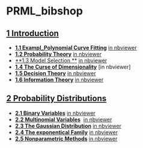 # PRML_bibshop

## [**1 Introduction**](http://nbviewer.jupyter.org/github/xiang1/PRML_bibshop/tree/master/1.%20Introduction/)

* [**1.1 Exampl_Polynomial Curve Fitting**](https://github.com/xiang1/PRML_bibshop/blob/master/1.%20Introduction/1.1%20Exampl_Polynomial%20Curve%20Fitting.ipynb) [in nbviewer](http://nbviewer.jupyter.org/github/xiang1/PRML_bibshop/blob/master/1.%20Introduction/1.1%20Exampl_Polynomial%20Curve%20Fitting.ipynb)
* [**1.2 Probability Theory**](https://github.com/xiang1/PRML_bibshop/blob/master/1.%20Introduction/1.2%20Probability%20Theory.ipynb) [in nbviewer](http://nbviewer.jupyter.org/github/xiang1/PRML_bibshop/blob/master/1.%20Introduction/1.2%20Probability%20Theory.ipynb)
* [**1.3 Model Selection **](https://github.com/xiang1/PRML_bibshop/blob/master/1.%20Introduction/1.3%20Model%20Selection%20%26%201.4%20The%20Curse%20of%20Dimensionality.ipynb)  [in nbviewer](http://nbviewer.jupyter.org/github/xiang1/PRML_bibshop/blob/master/1.%20Introduction/1.3%20Model%20Selection%20%26%201.4%20The%20Curse%20of%20Dimensionality.ipynb)
* [**1.4 The Curse of Dimensionality**](https://github.com/xiang1/PRML_bibshop/blob/master/1.%20Introduction/1.3%20Model%20Selection%20%26%201.4%20The%20Curse%20of%20Dimensionality.ipynb)  [in nbviewer]
* [**1.5 Decision Theory**](https://github.com/xiang1/PRML_bibshop/blob/master/1.%20Introduction/1.5%20Decision%20Theory.ipynb) [in nbviewer](http://nbviewer.jupyter.org/github/xiang1/PRML_bibshop/blob/master/1.%20Introduction/1.5%20Decision%20Theory.ipynb)
* [**1.6 Information Theory**](https://github.com/xiang1/PRML_bibshop/blob/master/1.%20Introduction/1.6%20Information%20Theory.ipynb) [in nbviewer](http://nbviewer.jupyter.org/github/xiang1/PRML_bibshop/blob/master/1.%20Introduction/1.6%20Information%20Theory.ipynb)

## [**2 Probability Distributions**](http://nbviewer.jupyter.org/github/xiang1/PRML_bibshop/tree/master/2.%20Probability%20Distributions/)

* [**2.1 Binary Variables**](https://github.com/xiang1/PRML_bibshop/blob/master/2.%20Probability%20Distributions/2.1%20Binary%20Variables.ipynb) [in nbviewer](http://nbviewer.jupyter.org/github/xiang1/PRML_bibshop/blob/master/2.%20Probability%20Distributions/2.1%20Binary%20Variables.ipynb)
* [**2.2 Multinomial Variables**](https://github.com/xiang1/PRML_bibshop/blob/master/2.%20Probability%20Distributions/2.2.%20Multinomial%20Variables.ipynb)  [in nbviewer](http://nbviewer.jupyter.org/github/xiang1/PRML_bibshop/blob/master/2.%20Probability%20Distributions/2.2.%20Multinomial%20Variables.ipynb)
* [**2.3 The Gaussian Distribution**](https://github.com/xiang1/PRML_bibshop/blob/master/2.%20Probability%20Distributions/2.3%20The%20Gaussian%20Distribution.ipynb) [in nbviewer](http://nbviewer.jupyter.org/github/xiang1/PRML_bibshop/blob/master/2.%20Probability%20Distributions/2.3%20The%20Gaussian%20Distribution.ipynb)
* [**2.4 The exponentical Family**](https://github.com/xiang1/PRML_bibshop/blob/master/2.%20Probability%20Distributions/2.4%20The%20Exponential%20Family.ipynb) [in nbviewer](http://nbviewer.jupyter.org/github/xiang1/PRML_bibshop/blob/master/2.%20Probability%20Distributions/2.4%20The%20Exponential%20Family.ipynb)
* [**2.5 Nonparametric Methods**](https://github.com/xiang1/PRML_bibshop/blob/master/2.%20Probability%20Distributions/2.5%20Nonparametric%20Methods.ipynb) [in nbviewer](http://nbviewer.jupyter.org/github/xiang1/PRML_bibshop/blob/master/2.%20Probability%20Distributions/2.5%20Nonparametric%20Methods.ipynb)
